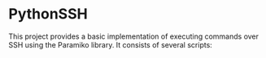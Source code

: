 # PythonSSH

This project provides a basic implementation of executing commands over SSH using the Paramiko library. It consists of several scripts:
